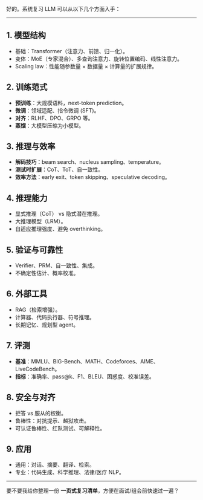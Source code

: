 好的。系统复习 LLM 可以从以下几个方面入手：

---

## 1. **模型结构**

* 基础：Transformer（注意力、前馈、归一化）。
* 变体：MoE（专家混合）、多查询注意力、旋转位置编码、线性注意力。
* Scaling law：性能随参数量 × 数据量 × 计算量的扩展规律。

## 2. **训练范式**

* **预训练**：大规模语料，next-token prediction。
* **微调**：领域适配、指令微调 (SFT)。
* **对齐**：RLHF、DPO、GRPO 等。
* **蒸馏**：大模型压缩为小模型。

## 3. **推理与效率**

* **解码技巧**：beam search、nucleus sampling、temperature。
* **测试时扩展**：CoT、ToT、自一致性。
* **效率方法**：early exit、token skipping、speculative decoding。

## 4. **推理能力**

* 显式推理（CoT） vs 隐式潜在推理。
* 大推理模型（LRM）。
* 自适应推理强度、避免 overthinking。

## 5. **验证与可靠性**

* Verifier、PRM、自一致性、集成。
* 不确定性估计、概率校准。

## 6. **外部工具**

* RAG（检索增强）。
* 计算器、代码执行器、符号推理。
* 长期记忆、规划型 agent。

## 7. **评测**

* **基准**：MMLU、BIG-Bench、MATH、Codeforces、AIME、LiveCodeBench。
* **指标**：准确率、pass\@k、F1、BLEU、困惑度、校准误差。

## 8. **安全与对齐**

* 拒答 vs 服从的权衡。
* 鲁棒性：对抗提示、越狱攻击。
* 可认证鲁棒性、红队测试、可解释性。

## 9. **应用**

* 通用：对话、摘要、翻译、检索。
* 专业：代码生成、科学推理、法律/医疗 NLP。

---

要不要我给你整理一份 **一页式复习清单**，方便在面试/组会前快速过一遍？
